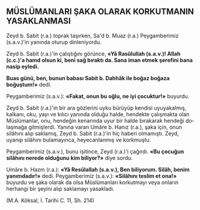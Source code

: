 ## MÜSLÜMANLARI ŞAKA OLARAK KORKUTMANIN YASAKLANMASI

Zeyd b. Sabit (r.a.) toprak taşırken, Sa'd b. Muaz (r.a.) Peygamberimiz (s.a.v.)'in yanında oturup dinleniyordu.

Zeyd b. Sabit (r.a.)'in çalıştığını görünce, **«Yâ Rasûlullah (s.a.v.)! Allah (c.c.)'a hamd ol­sun ki, beni sağ bıraktı da. Sana iman etmek şerefini bana nasip eyledi.**

**Buas günü, ben, bunun babası Sabit b. Dahhâk ile boğaz boğaza boğuştum!»** dedi.

Peygamberimiz (s.a.v.): **«Fakat, onun bu oğ­lu, ne iyi çocuktur!»** buyurdu.

Zeyd b. Sabit (r.a.)'in bir ara gözlerini uyku bürüyüp kendisi uyuyakalmış, kalkanı, oku, yayı ve kılıcı yanında olduğu halde, hendekte çalışmakta olan Müslümanlar, onu, hendeğin kenarında uyur bir halde bırakarak hendeği do­laşmağa gitmişlerdi. Yanına varan Umâre b. Hanız (r.a.), şaka için, onun silâhını alıp saklamış, Zeyd b. Sabit (r.a.)'in hiç haberi olmamıştı. Zeyd, uyanıp silâhını bulamayınca, heye­canlanmış ve korkmuştu.

Peygamberimiz (s.a.v.), bunu işitince, Zeyd (r.a.)'i çağırdı. **«Bu çocuğun silâhını nerede olduğunu kim biliyor?»** diye sordu.

Umâre b. Hazm (r.a.): **«Yâ Resûlallah (s.a.v.), Ben biliyorum. Silâh, benim yanımdadır!»** dedi. Peygamberimiz (s.a.v.): **«Silâhını teslim et ona!»** buyurdu ve şaka olarak da olsa Müslümanları korkutmayı veya onların herhangi bir şeyini alıp saklamayı yasakladı.

(M.A. Köksal, İ. Tarihi C. 11, Sh. 214)
